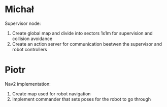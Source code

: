 # Michał
Supervisor node:
  1. Create global map and divide into sectors 1x1m for supervision and collision avoidance
  2. Create an action server for communication beetwen the supervisor and robot controllers 
 
# Piotr
Nav2 implementation:
  1. Create map used for robot navigation
  2. Implement commander that sets poses for the robot to go through  
